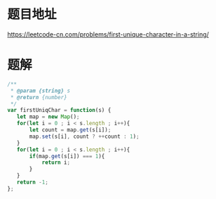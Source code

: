 # 题目地址
https://leetcode-cn.com/problems/first-unique-character-in-a-string/

# 题解
```js
/**
 * @param {string} s
 * @return {number}
 */
var firstUniqChar = function(s) {
   let map = new Map();
   for(let i = 0 ; i < s.length ; i++){
       let count = map.get(s[i]);
       map.set(s[i], count ? ++count : 1);
   }
   for(let i = 0 ; i < s.length ; i++){
       if(map.get(s[i]) === 1){
           return i;
       }
   }
   return -1;
};
```